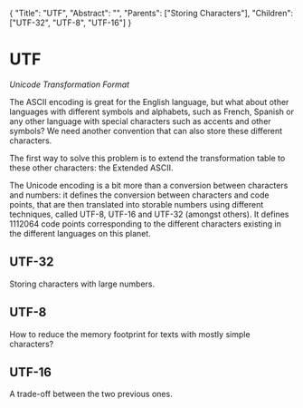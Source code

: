 {
    "Title": "UTF",
    "Abstract": "",
    "Parents": ["Storing Characters"],
    "Children": ["UTF-32", "UTF-8", "UTF-16"]
}

# UTF

_Unicode Transformation Format_

The ASCII encoding is great for the English language, but what about other languages with different symbols and alphabets, such as French, Spanish or any other language with special characters such as accents and other symbols? We need another convention that can also store these different characters.

The first way to solve this problem is to extend the transformation table to these other characters: the Extended ASCII.

The Unicode encoding is a bit more than a conversion between characters and numbers: it defines the conversion between characters and code points, that are then translated into storable numbers using different techniques, called UTF-8, UTF-16 and UTF-32 (amongst others). It defines 1112064 code points corresponding to the different characters existing in the different languages on this planet.

## UTF-32

Storing characters with large numbers.

## UTF-8

How to reduce the memory footprint for texts with mostly simple characters?

## UTF-16

A trade-off between the two previous ones.